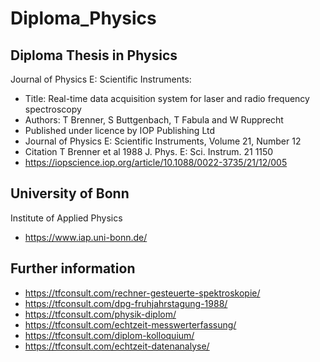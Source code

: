 # Diploma_Physics

## Diploma Thesis in Physics 
Journal of Physics E: Scientific Instruments:
- Title: Real-time data acquisition system for laser and radio frequency spectroscopy
- Authors: T Brenner, S Buttgenbach, T Fabula and W Rupprecht
- Published under licence by IOP Publishing Ltd
- Journal of Physics E: Scientific Instruments, Volume 21, Number 12
- Citation T Brenner et al 1988 J. Phys. E: Sci. Instrum. 21 1150
- https://iopscience.iop.org/article/10.1088/0022-3735/21/12/005

## University of Bonn 
Institute of Applied Physics
- https://www.iap.uni-bonn.de/

## Further information
- https://tfconsult.com/rechner-gesteuerte-spektroskopie/
- https://tfconsult.com/dpg-fruhjahrstagung-1988/
- https://tfconsult.com/physik-diplom/
- https://tfconsult.com/echtzeit-messwerterfassung/
- https://tfconsult.com/diplom-kolloquium/
- https://tfconsult.com/echtzeit-datenanalyse/ 
